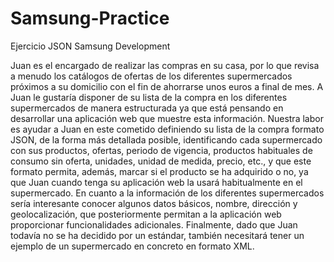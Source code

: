 # Samsung-Practice
Ejercicio JSON Samsung Development

Juan es el encargado de realizar las compras en su casa, por lo que revisa a menudo
los catálogos de ofertas de los diferentes supermercados próximos a su domicilio
con el fin de ahorrarse unos euros a final de mes.
A Juan le gustaría disponer de su lista de la compra en los diferentes supermercados de manera estructurada ya que está pensando en desarrollar una aplicación
web que muestre esta información.
Nuestra labor es ayudar a Juan en este cometido definiendo su lista de la compra
formato JSON, de la forma más detallada posible, identificando cada supermercado
con sus productos, ofertas, periodo de vigencia, productos habituales de consumo
sin oferta, unidades, unidad de medida, precio, etc., y que este formato permita,
además, marcar si el producto se ha adquirido o no, ya que Juan cuando tenga su
aplicación web la usará habitualmente en el supermercado.
En cuanto a la información de los diferentes supermercados sería interesante conocer algunos datos básicos, nombre, dirección y geolocalización, que posteriormente permitan a la aplicación web proporcionar funcionalidades adicionales.
Finalmente, dado que Juan todavía no se ha decidido por un estándar, también necesitará tener un ejemplo de un supermercado en concreto en formato XML. 
